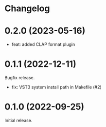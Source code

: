# Changelog


# 0.2.0 (2023-05-16)

* feat: added CLAP format plugin


# 0.1.1 (2022-12-11)

Bugfix release.

* fix: VST3 system install path in Makefile (#2)


# 0.1.0 (2022-09-25)

Initial release.
